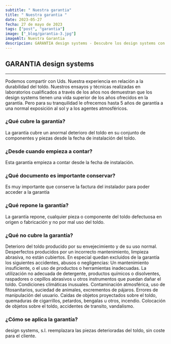```yaml
---
subtitle: " Nuestra garantia"
title: " Nuestra garantia "
date: 2023-05-27
fecha: 27 de mayo de 2023
tags: ["post", "garantia"]
image: ["_blog/garantia-3.jpg"]
imageAlt: Nuestra Garantia
descripcion: GARANTIA design systems - Descubre los design systems con garantía de hasta 5 años. Protección duradera contra el sol y los agentes atmosféricos. Reparamos piezas defectuosas sin coste para el cliente. Confía en nuestra calidad y tranquilidad.
---
```


## GARANTIA design systems
___

Podemos compartir con Uds. Nuestra experiencia en relación a la durabilidad del toldo. Nuestros ensayos y técnicas realizadas en laboratorios cualificados a través de los años nos demuestran que los design systems tienen una vida superior de los años ofrecidos en la garantía.
Pero para su tranquilidad le ofrecemos hasta 5 años de garantía a una normal exposición al sol y a los agentes atmosféricos.

### ¿Qué cubre la garantía?

La garantía cubre un anormal deterioro del toldo en su conjunto de componentes y piezas desde la fecha de instalación del toldo.

### ¿Desde cuando empieza a contar?

Esta garantía empieza a contar desde la fecha de instalación.

### ¿Qué documento es importante conservar?

Es muy importante que conserve la factura del instalador para poder acceder a la garantía

### ¿Qué repone la garantía?

La garantía repone, cualquier pieza o componente del toldo defectuosa en origen o fabricación y no por mal uso del toldo.

### ¿Qué no cubre la garantía?

Deterioro del toldo producido por su envejecimiento y de su uso normal. Desperfectos producidos por un incorrecto mantenimiento, limpieza abrasiva, no están cubiertos. En especial quedan excluidos de la garantía los siguientes accidentes, abusos o negligencias:
Un mantenimiento insuficiente, o el uso de productos o herramientas inadecuadas. La utilización no adecuada de detergente, productos químicos o disolventes, raspadores o cepillos abrasivos u otros instrumentos que puedan dañar el toldo. Condiciones climáticas inusuales. Contaminación atmosférica, uso de fitosanitarios, suciedad de animales, excrementos de pájaros. Errores de manipulación del usuario. Caídas de objetos proyectados sobre el toldo, quemaduras de cigarrillos, petardos, bengalas u otros, incendio. Colocación de objetos sobre el toldo, accidentes de transito, vandalismo.

### ¿Cómo se aplica la garantía?

design systems, s.l. reemplazara las piezas deterioradas del toldo, sin coste para el cliente.


